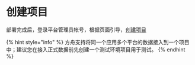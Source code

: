 # 创建项目

部署完成后，登录平台管理员帐号，根据页面引导，[创建项目](../features/enterprise-management/project-management.md#a-chuang-jian-xiang-mu)

{% hint style="info" %}
方舟支持将同一个应用多个平台的数据接入到一个项目中；建议您在接入正式数据前先创建一个测试环境项目用于测试。
{% endhint %}



